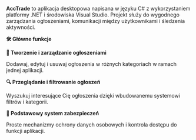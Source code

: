 **AccTrade** to aplikacja desktopowa napisana w języku C# z wykorzystaniem platformy .NET i środowiska Visual Studio. Projekt służy do wygodnego zarządzania ogłoszeniami, komunikacji między użytkownikami i śledzenia aktywności.

**🛠️ Główne funkcje**

**📌 Tworzenie i zarządzanie ogłoszeniami**

Dodawaj, edytuj i usuwaj ogłoszenia w różnych kategoriach w ramach jednej aplikacji.

**🔍 Przeglądanie i filtrowanie ogłoszeń**

Wyszukuj interesujące Cię ogłoszenia dzięki wbudowanemu systemowi filtrów i kategorii.

**🔐 Podstawowy system zabezpieczeń**

Proste mechanizmy ochrony danych osobowych i kontrola dostępu do funkcji aplikacji.
